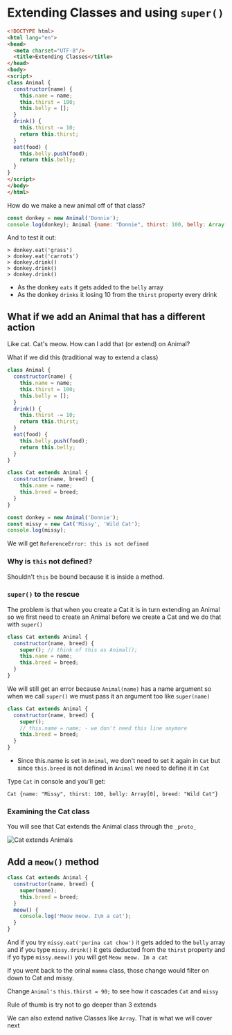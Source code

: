 # Extending Classes and using `super()`

```html
<!DOCTYPE html>
<html lang="en">
<head>
  <meta charset="UTF-8"/>
  <title>Extending Classes</title>
</head>
<body>
<script>
class Animal {
  constructor(name) {
    this.name = name;
    this.thirst = 100;
    this.belly = [];
  }
  drink() {
    this.thirst -= 10;
    return this.thirst;
  }
  eat(food) {
    this.belly.push(food);
    return this.belly;
  }
}
</script>
</body>
</html>
```

How do we make a new animal off of that class?

```js
const donkey = new Animal('Donnie');
console.log(donkey); Animal {name: "Donnie", thirst: 100, belly: Array[0]}
```

And to test it out:

```
> donkey.eat('grass')
> donkey.eat('carrots')
> donkey.drink()
> donkey.drink()
> donkey.drink()
```

* As the donkey `eats` it gets added to the `belly` array
* As the donkey `drinks` it losing 10 from the `thirst` property every drink

## What if we add an Animal that has a different action
Like cat. Cat's meow. How can I add that (or extend) on Animal?

What if we did this (traditional way to extend a class)

```js
class Animal {
  constructor(name) {
    this.name = name;
    this.thirst = 100;
    this.belly = [];
  }
  drink() {
    this.thirst -= 10;
    return this.thirst;
  }
  eat(food) {
    this.belly.push(food);
    return this.belly;
  }
}

class Cat extends Animal {
  constructor(name, breed) {
    this.name = name;
    this.breed = breed;
  }
}

const donkey = new Animal('Donnie');
const missy = new Cat('Missy', 'Wild Cat');
console.log(missy);
```

We will get `ReferenceError: this is not defined`

### Why is `this` not defined?
Shouldn't `this` be bound because it is inside a method.

### `super()` to the rescue
The problem is that when you create a Cat it is in turn extending an Animal so we first need to create an Animal before we create a Cat and we do that with `super()`

```js
class Cat extends Animal {
  constructor(name, breed) {
    super(); // think of this as Animal();
    this.name = name;
    this.breed = breed;
  }
}
```

We will still get an error because `Animal(name)` has a name argument so when we call `super()` we must pass it an argument too like `super(name)`

```js
class Cat extends Animal {
  constructor(name, breed) {
    super();
    // this.name = name; - we don't need this line anymore
    this.breed = breed;
  }
}
```

* Since this.name is set in `Animal`, we don't need to set it again in `Cat` but since `this.breed` is not defined in `Animal` we need to define it in `Cat`

Type `Cat` in console and you'll get:

`Cat {name: "Missy", thirst: 100, belly: Array[0], breed: "Wild Cat"}`

### Examining the Cat class
You will see that Cat extends the Animal class through the `_proto_` 

![Cat extends Animals](https://i.imgur.com/Qo8HMRC.png)

## Add a `meow()` method

```js
class Cat extends Animal {
  constructor(name, breed) {
    super(name);
    this.breed = breed;
  }
  meow() {
    console.log('Meow meow. I\m a cat');
  }
}
```

And if you try `missy.eat('purina cat chow')` it gets added to the `belly` array and if you type `missy.drink()` it gets deducted from the `thirst` property and if yo type `missy.meow()` you will get `Meow meow. Im a cat`

If you went back to the orinal `mamma` class, those change would filter on down to Cat and missy.

Change `Animal's` `this.thirst = 90;` to see how it cascades `Cat` and `missy`

Rule of thumb is try not to go deeper than 3 extends

We can also extend native Classes like `Array`. That is what we will cover next
